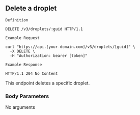 ## Delete a droplet

```
Definition
```

```http
DELETE /v3/droplets/:guid HTTP/1.1
```

```
Example Request
```

```shell
curl "https://api.[your-domain.com]/v3/droplets/[guid]" \
  -X DELETE \
  -H "Authorization: bearer [token]"
```

```
Example Response
```

```http
HTTP/1.1 204 No Content
```

This endpoint deletes a specific droplet.

### Body Parameters

<p class='no-body-parameters-outer'>
  <span class='no-body-parameters-required'>
    No arguments
  </span>
</p>
